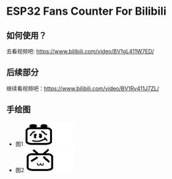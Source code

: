 # ESP32 Fans Counter For Bilibili
## 如何使用？
去看视频吧: https://www.bilibili.com/video/BV1gL411W7ED/
## 后续部分
继续看视频吧：https://www.bilibili.com/video/BV1Rv411J7ZL/
## 手绘图
* 图1
![bilibili](https://raw.githubusercontent.com/yoyojacky/esp32fanscounter/main/bilibili.png)
* 图2
![bilibili2](https://raw.githubusercontent.com/yoyojacky/esp32fanscounter/main/bilibili2.png)
